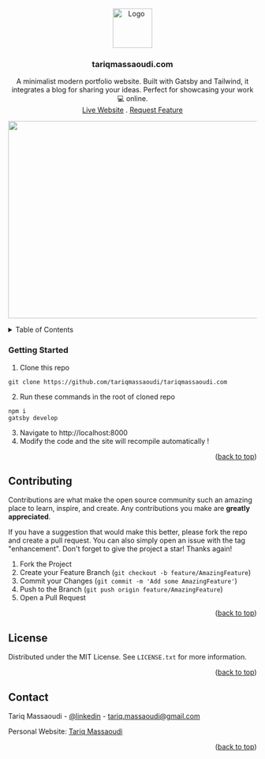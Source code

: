 
<a name="readme-top"></a>



<!-- PROJECT LOGO -->
<br />
<div align="center">
    <img src="https://user-images.githubusercontent.com/52799665/228670425-440ab75a-077b-4343-bbb4-c9bc9eb8383e.png" alt="Logo" width="80" height="80">

  <h3 align="center">tariqmassaoudi.com</h3>


  <p align="center">
   A minimalist modern portfolio website. Built with Gatsby and Tailwind, it integrates a blog for sharing your ideas. Perfect for showcasing your work 💻 online.
    <br />
    <a href="https://www.tariqmassaoudi.com">Live Website</a>
    .
    <a href="https://github.com/tariqmassaoudi/tariqmassaoudi.com/issues">Request Feature</a>
  </p>

</div>
<div><p align="center">

<img  src="https://user-images.githubusercontent.com/52799665/228841668-b07bd326-cb6f-44da-a6bd-fd92df2b0cb2.png" width="600" height="400">
</p>
    </div>


<!-- TABLE OF CONTENTS -->
<details>
  <summary>Table of Contents</summary>
  <ol>
    <li><a href="#terraform-deployement-instructions">Getting Started</a></li>
    <li><a href="#contributing">Contributing</a></li>
    <li><a href="#license">License</a></li>
    <li><a href="#contact">Contact</a></li>
  </ol>
</details>







### Getting Started
1. Clone this repo
```
git clone https://github.com/tariqmassaoudi/tariqmassaoudi.com
```
2. Run these commands in the root of cloned repo
```
npm i
gatsby develop

```
3. Navigate to http://localhost:8000
4. Modify the code and the site will recompile automatically ! 

<p align="right">(<a href="#readme-top">back to top</a>)</p>

<!-- USAGE EXAMPLES -->


<!-- CONTRIBUTING -->
## Contributing

Contributions are what make the open source community such an amazing place to learn, inspire, and create. Any contributions you make are **greatly appreciated**.

If you have a suggestion that would make this better, please fork the repo and create a pull request. You can also simply open an issue with the tag "enhancement".
Don't forget to give the project a star! Thanks again!

1. Fork the Project
2. Create your Feature Branch (`git checkout -b feature/AmazingFeature`)
3. Commit your Changes (`git commit -m 'Add some AmazingFeature'`)
4. Push to the Branch (`git push origin feature/AmazingFeature`)
5. Open a Pull Request

<p align="right">(<a href="#readme-top">back to top</a>)</p>



<!-- LICENSE -->
## License

Distributed under the MIT License. See `LICENSE.txt` for more information.

<p align="right">(<a href="#readme-top">back to top</a>)</p>



<!-- CONTACT -->
## Contact

Tariq Massaoudi - [@linkedin](https://www.linkedin.com/in/tariqmassaoudi/) - tariq.massaoudi@gmail.com

Personal Website: [Tariq Massaoudi](https://tariqmassaoudi.com)

<p align="right">(<a href="#readme-top">back to top</a>)</p>




<!-- MARKDOWN LINKS & IMAGES -->
<!-- https://www.markdownguide.org/basic-syntax/#reference-style-links -->
[contributors-shield]: https://img.shields.io/github/contributors/othneildrew/Best-README-Template.svg?style=for-the-badge
[contributors-url]: https://github.com/tariqmassaoudi/two-subs/Best-README-Template/graphs/contributors
[forks-shield]: https://img.shields.io/github/forks/othneildrew/Best-README-Template.svg?style=for-the-badge
[forks-url]: https://github.com/tariqmassaoudi/two-subs/Best-README-Template/network/members
[stars-shield]: https://img.shields.io/packagist/stars/tariqmassaoudi/two-subs
[stars-url]: https://github.com/tariqmassaoudi/two-subs
[issues-shield]: https://img.shields.io/github/issues/othneildrew/Best-README-Template.svg?style=for-the-badge
[issues-url]: https://github.com/tariqmassaoudi/two-subs/Best-README-Template/issues
[license-shield]: https://img.shields.io/github/license/othneildrew/Best-README-Template.svg?style=for-the-badge
[license-url]: https://github.com/tariqmassaoudi/two-subs/Best-README-Template/blob/master/LICENSE.txt
[linkedin-shield]: https://img.shields.io/badge/-LinkedIn-black.svg?style=for-the-badge&logo=linkedin&colorB=555
[linkedin-url]: https://www.linkedin.com/in/tariqmassaoudi/
[product-screenshot]: images/screenshot.png

